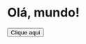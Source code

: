 <!DOCTYPE html>
<html lang="pt-br">
  <head>
    <meta charset="UTF-8">
    <title>Meu Site JS</title>
  </head>
  <body>
    <h1>Olá, mundo!</h1>
    <button onclick="dizerOi()">Clique aqui</button>
  </body>
</html>
